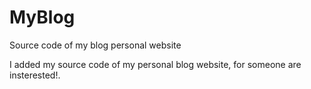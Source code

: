 # MyBlog
Source code of my blog personal website

I added my source code of my personal blog website, for someone are insterested!.
